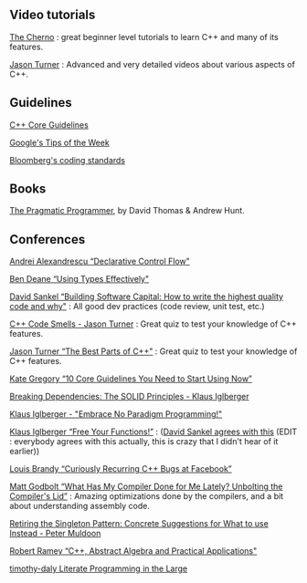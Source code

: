 ## Video tutorials

[The Cherno](https://youtu.be/2BP8NhxjrO0?list=PLlrATfBNZ98dudnM48yfGUldqGD0S4FFb) : great beginner level tutorials to learn C++ and many of its features.

[Jason Turner](https://youtu.be/UYEyHlynkPc) : Advanced and very detailed videos about various aspects of C++.

## Guidelines

[C++ Core Guidelines](https://isocpp.github.io/CppCoreGuidelines/CppCoreGuidelines)

[Google's Tips of the Week](https://abseil.io/tips/)

[Bloomberg's coding standards](http://bloomberg.github.io/bde/knowledge_base/coding_standards.html)

## Books

[The Pragmatic Programmer](https://pragprog.com/titles/tpp20/the-pragmatic-programmer-20th-anniversary-edition/), by David Thomas & Andrew Hunt.

## Conferences

[Andrei Alexandrescu “Declarative Control Flow"](https://www.youtube.com/watch?v=WjTrfoiB0MQ)

[Ben Deane “Using Types Effectively"](https://www.youtube.com/watch?v=ojZbFIQSdl8)

[David Sankel “Building Software Capital: How to write the highest quality code and why"](https://www.youtube.com/watch?v=ta3S8CRN2TM) : All good dev practices (code review, unit test, etc.)

[C++ Code Smells - Jason Turner](https://www.youtube.com/watch?v=f_tLQl0wLUM) : Great quiz to test your knowledge of C++ features.

[Jason Turner “The Best Parts of C++"](https://www.youtube.com/watch?v=iz5Qx18H6lg) : Great quiz to test your knowledge of C++ features.

[Kate Gregory “10 Core Guidelines You Need to Start Using Now”](https://www.youtube.com/watch?v=XkDEzfpdcSg)

[Breaking Dependencies: The SOLID Principles - Klaus Iglberger](https://www.youtube.com/watch?v=Ntraj80qN2k)

[ Klaus Iglberger - "Embrace No Paradigm Programming!"](https://www.youtube.com/watch?v=fwXaRH5ffJM)

[Klaus Iglberger “Free Your Functions!”](https://www.youtube.com/watch?v=WLDT1lDOsb4) : ([David Sankel agrees with this](https://youtu.be/ta3S8CRN2TM?t=2159) (EDIT : everybody agrees with this actually, this is crazy that I didn't hear of it earlier))

[ Louis Brandy “Curiously Recurring C++ Bugs at Facebook”](https://www.youtube.com/watch?v=lkgszkPnV8g)

[Matt Godbolt “What Has My Compiler Done for Me Lately? Unbolting the Compiler's Lid”](https://www.youtube.com/watch?v=bSkpMdDe4g4) : Amazing optimizations done by the compilers, and a bit about understanding assembly code.

[Retiring the Singleton Pattern: Concrete Suggestions for What to use Instead - Peter Muldoon](https://www.youtube.com/watch?v=K5c7uvWe_hw)

[Robert Ramey “C++, Abstract Algebra and Practical Applications"](https://youtu.be/632a-DMM5J0)

[timothy-daly Literate Programming in the Large](https://www.youtube.com/watch?v=Av0PQDVTP4A)